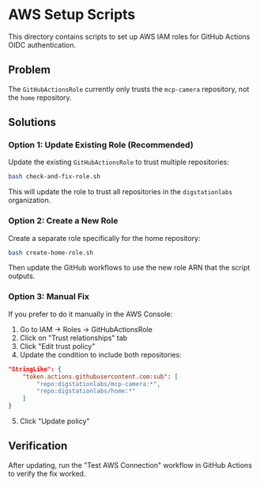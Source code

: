 # AWS Setup Scripts

This directory contains scripts to set up AWS IAM roles for GitHub Actions OIDC authentication.

## Problem

The `GitHubActionsRole` currently only trusts the `mcp-camera` repository, not the `home` repository.

## Solutions

### Option 1: Update Existing Role (Recommended)

Update the existing `GitHubActionsRole` to trust multiple repositories:

```bash
bash check-and-fix-role.sh
```

This will update the role to trust all repositories in the `digstationlabs` organization.

### Option 2: Create a New Role

Create a separate role specifically for the home repository:

```bash
bash create-home-role.sh
```

Then update the GitHub workflows to use the new role ARN that the script outputs.

### Option 3: Manual Fix

If you prefer to do it manually in the AWS Console:

1. Go to IAM → Roles → GitHubActionsRole
2. Click on "Trust relationships" tab
3. Click "Edit trust policy"
4. Update the condition to include both repositories:

```json
"StringLike": {
    "token.actions.githubusercontent.com:sub": [
        "repo:digstationlabs/mcp-camera:*",
        "repo:digstationlabs/home:*"
    ]
}
```

5. Click "Update policy"

## Verification

After updating, run the "Test AWS Connection" workflow in GitHub Actions to verify the fix worked.